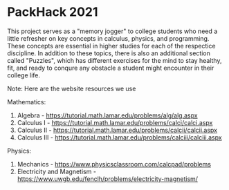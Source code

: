 # PackHack 2021

This project serves as a "memory jogger" to college students who need a little refresher on key concepts in calculus, physics, and programming. These concepts are essential in higher studies for each of the respectice discipline. In addition to these topics, there is also an additional section called "Puzzles", which has different exercises for the mind to stay healthy, fit, and ready to conqure any obstacle a student might encounter in their college life.

Note: Here are the website resources we use

Mathematics:
1) Algebra - https://tutorial.math.lamar.edu/problems/alg/alg.aspx
2) Calculus I - https://tutorial.math.lamar.edu/problems/calci/calci.aspx
3) Calculus II - https://tutorial.math.lamar.edu/problems/calcii/calcii.aspx
4) Calculus III - https://tutorial.math.lamar.edu/problems/calciii/calciii.aspx

Physics:
1) Mechanics - https://www.physicsclassroom.com/calcpad/problems
2) Electricity and Magnetism - https://www.uwgb.edu/fenclh/problems/electricity-magnetism/


